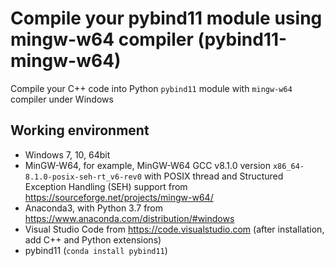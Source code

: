 # Compile your pybind11 module using mingw-w64 compiler (pybind11-mingw-w64)

Compile your C++ code into Python `pybind11` module with `mingw-w64` compiler under Windows

## Working environment

- Windows 7, 10, 64bit
- MinGW-W64, for example, MinGW-W64 GCC v8.1.0 version `x86_64-8.1.0-posix-seh-rt_v6-rev0` with POSIX thread and Structured Exception Handling (SEH) support from <https://sourceforge.net/projects/mingw-w64/>
- Anaconda3, with Python 3.7 from <https://www.anaconda.com/distribution/#windows>
- Visual Studio Code from <https://code.visualstudio.com> (after installation, add C++ and Python extensions)
- pybind11 (`conda install pybind11`)



